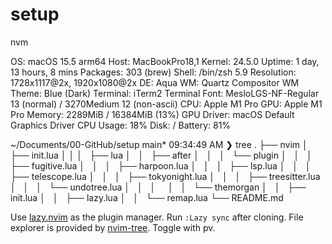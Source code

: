 # setup

nvm

OS: macOS 15.5 arm64
Host: MacBookPro18,1
Kernel: 24.5.0
Uptime: 1 day, 13 hours, 8 mins
Packages: 303 (brew)
Shell: /bin/zsh 5.9
Resolution: 1728x1117@2x, 1920x1080@2x
DE: Aqua
WM: Quartz Compositor
WM Theme: Blue (Dark)
Terminal: iTerm2
Terminal Font: MesloLGS-NF-Regular 13 (normal) / 3270Medium 12 (non-ascii)
CPU: Apple M1 Pro
GPU: Apple M1 Pro
Memory: 2289MiB / 16384MiB (13%)
GPU Driver: macOS Default Graphics Driver
CPU Usage: 18%
Disk: /
Battery: 81%


~/Documents/00-GitHub/setup main*                                                                        09:34:49 AM
❯ tree
.
├── nvim
│   ├── init.lua
│   │
│   ├── lua
│   │   ├── after
│   │   │   └── plugin
│   │   │       ├── fugitive.lua
│   │   │       ├── harpoon.lua
│   │   │       ├── lsp.lua
│   │   │       ├── telescope.lua
│   │   │       ├── tokyonight.lua
│   │   │       ├── treesitter.lua
│   │   │       └── undotree.lua
│   │   │    
│   │   └── themorgan
│   │       ├── init.lua
│   │       ├── lazy.lua
│   │       └── remap.lua
└── README.md


Use [lazy.nvim](https://github.com/folke/lazy.nvim) as the plugin manager. Run `:Lazy sync` after cloning.
File explorer is provided by [nvim-tree](https://github.com/nvim-tree/nvim-tree.lua). Toggle with <leader>pv.
